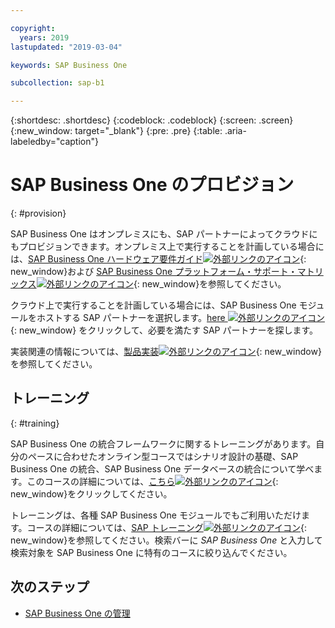 ```yaml
---

copyright:
  years: 2019
lastupdated: "2019-03-04"

keywords: SAP Business One

subcollection: sap-b1

---
```


{:shortdesc: .shortdesc}
{:codeblock: .codeblock}
{:screen: .screen}
{:new_window: target="_blank"}
{:pre: .pre}
{:table: .aria-labeledby="caption"}

# SAP Business One のプロビジョン
{: #provision}

SAP Business One はオンプレミスにも、SAP パートナーによってクラウドにもプロビジョンできます。オンプレミス上で実行することを計画している場合には、[SAP Business One ハードウェア要件ガイド![外部リンクのアイコン](../../icons/launch-glyph.svg "外部リンクのアイコン")](https://sap.silvertouch.com/wp-content/uploads/2018/07/b1-hardware-requirements-guide-new.pdf){: new_window}および [SAP Business One プラットフォーム・サポート・マトリックス![外部リンクのアイコン](../../icons/launch-glyph.svg "外部リンクのアイコン")](https://support.sap.com/en/offerings-programs/support-small-medium-enterprises/business-one.html){: new_window}を参照してください。 

クラウド上で実行することを計画している場合には、SAP Business One モジュールをホストする SAP パートナーを選択します。[here ![外部リンクのアイコン](../../icons/launch-glyph.svg "外部リンクのアイコン") ](https://partneredge.sap.com/content/partnerfinder/search.html#/search/results?itemsPerPage=10&partnerproducts=scm_v_ss5_sol1&scm_is_solution_authorized=1&sortBy=shortname&sortOrder=asc){: new_window} をクリックして、必要を満たす SAP パートナーを探します。

実装関連の情報については、[製品実装![外部リンクのアイコン](../../icons/launch-glyph.svg "外部リンクのアイコン")](https://www.sap.com/products/business-one/implementation.html){: new_window}を参照してください。

## トレーニング
{: #training}

SAP Business One の統合フレームワークに関するトレーニングがあります。自分のペースに合わせたオンライン型コースではシナリオ設計の基礎、SAP Business One の統合、SAP Business One データベースの統合について学べます。このコースの詳細については、[こちら![外部リンクのアイコン](../../icons/launch-glyph.svg "外部リンクのアイコン")](https://open.sap.com/courses/ifb1){: new_window}をクリックしてください。

トレーニングは、各種 SAP Business One モジュールでもご利用いただけます。コースの詳細については、[SAP トレーニング![外部リンクのアイコン](../../icons/launch-glyph.svg "外部リンクのアイコン")](https://training.sap.com/search?filters%5Btraining_path%5D%5BTraining+Path%5D=on&q=){: new_window}を参照してください。検索バーに *SAP Business One* と入力して検索対象を SAP Business One に特有のコースに絞り込んでください。

## 次のステップ

* [SAP Business One の管理](/docs/infrastructure/sap-b1?topic=sap-b1-manage#manage)
